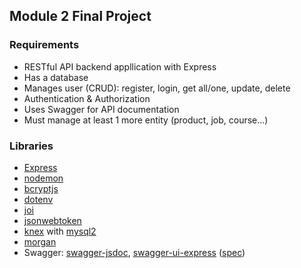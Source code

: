 ## Module 2 Final Project

### Requirements

- RESTful API backend appllication with Express
- Has a database
- Manages user (CRUD): register, login, get all/one, update, delete
- Authentication & Authorization
- Uses Swagger for API documentation
- Must manage at least 1 more entity (product, job, course...)

### Libraries

- [Express](https://www.npmjs.com/package/express)
- [nodemon](https://www.npmjs.com/package/nodemon)
- [bcryptjs](https://www.npmjs.com/package/bcryptjs)
- [dotenv](https://www.npmjs.com/package/dotenv)
- [joi](https://www.npmjs.com/package/joi)
- [jsonwebtoken](https://www.npmjs.com/package/jsonwebtoken)
- [knex](https://www.npmjs.com/package/knex) with [mysql2](https://www.npmjs.com/package/mysql2)
- [morgan](https://www.npmjs.com/package/morgan)
- Swagger: [swagger-jsdoc](https://www.npmjs.com/package/swagger-jsdoc), [swagger-ui-express](https://www.npmjs.com/package/swagger-ui-express)
([spec](https://swagger.io/specification/v3))
